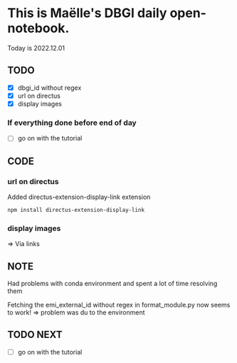 

# This is Maëlle's DBGI daily open-notebook.

Today is 2022.12.01


## TODO

- [x] dbgi_id without regex
- [x] url on directus
- [x] display images

### If everything done before end of day
- [ ] go on with the tutorial

## CODE

### url on directus
Added directus-extension-display-link extension 

```bash
npm install directus-extension-display-link
```

### display images 
 => Via links

## NOTE
Had problems with conda environment and spent a lot of time resolving them

Fetching the emi_external_id without regex in format_module.py now seems to work!
=> problem was du to the environment

## TODO NEXT

- [ ] go on with the tutorial
